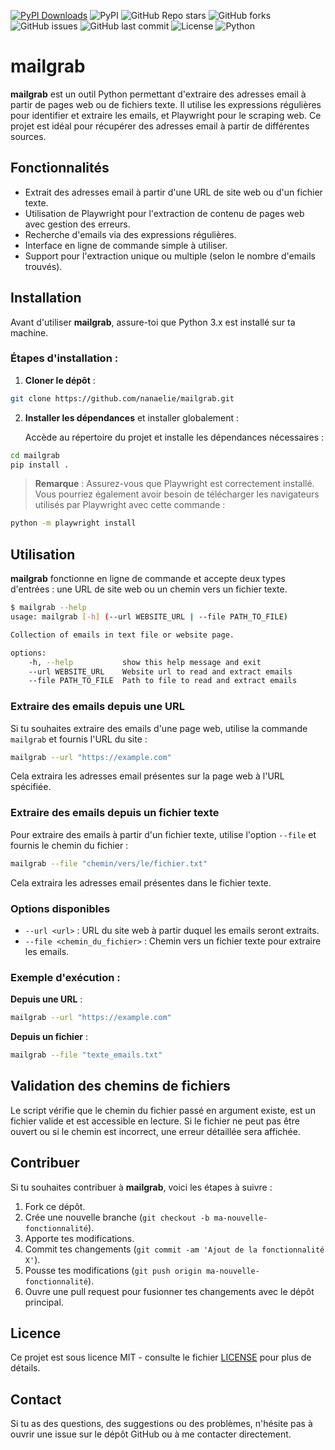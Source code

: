 [![PyPI Downloads](https://static.pepy.tech/badge/mailgrab)](https://pepy.tech/projects/mailgrab)
![PyPI](https://img.shields.io/pypi/v/mailgrab?style=flat-square)
![GitHub Repo stars](https://img.shields.io/github/stars/nanaelie/mailgrab?style=flat-square)
![GitHub forks](https://img.shields.io/github/forks/nanaelie/mailgrab?style=flat-square)
![GitHub issues](https://img.shields.io/github/issues/nanaelie/mailgrab?style=flat-square)
![GitHub last commit](https://img.shields.io/github/last-commit/nanaelie/mailgrab?style=flat-square)
![License](https://img.shields.io/github/license/nanaelie/mailgrab?style=flat-square)
![Python](https://img.shields.io/badge/python-3.x-blue?style=flat-square)

# mailgrab
**mailgrab** est un outil Python permettant d'extraire des adresses email à partir de pages web ou de fichiers texte. Il utilise les expressions régulières pour identifier et extraire les emails, et Playwright pour le scraping web. Ce projet est idéal pour récupérer des adresses email à partir de différentes sources.

## Fonctionnalités

- Extrait des adresses email à partir d'une URL de site web ou d'un fichier texte.
- Utilisation de Playwright pour l'extraction de contenu de pages web avec gestion des erreurs.
- Recherche d'emails via des expressions régulières.
- Interface en ligne de commande simple à utiliser.
- Support pour l'extraction unique ou multiple (selon le nombre d'emails trouvés).

## Installation

Avant d'utiliser **mailgrab**, assure-toi que Python 3.x est installé sur ta machine.

### Étapes d'installation :

1. **Cloner le dépôt** :

```bash
git clone https://github.com/nanaelie/mailgrab.git
```

2. **Installer les dépendances** et installer globalement :

   Accède au répertoire du projet et installe les dépendances nécessaires :

```bash
cd mailgrab
pip install .
```

   > **Remarque** : Assurez-vous que Playwright est correctement installé. Vous pourriez également avoir besoin de télécharger les navigateurs utilisés par Playwright avec cette commande :

```bash
python -m playwright install
```

## Utilisation

**mailgrab** fonctionne en ligne de commande et accepte deux types d'entrées : une URL de site web ou un chemin vers un fichier texte.

```bash
$ mailgrab --help                                               
usage: mailgrab [-h] (--url WEBSITE_URL | --file PATH_TO_FILE)

Collection of emails in text file or website page.

options:
    -h, --help           show this help message and exit
    --url WEBSITE_URL    Website url to read and extract emails
    --file PATH_TO_FILE  Path to file to read and extract emails
```

### Extraire des emails depuis une URL

Si tu souhaites extraire des emails d'une page web, utilise la commande `mailgrab` et fournis l'URL du site :

```bash
mailgrab --url "https://example.com"
```

Cela extraira les adresses email présentes sur la page web à l'URL spécifiée.

### Extraire des emails depuis un fichier texte

Pour extraire des emails à partir d'un fichier texte, utilise l'option `--file` et fournis le chemin du fichier :

```bash
mailgrab --file "chemin/vers/le/fichier.txt"
```

Cela extraira les adresses email présentes dans le fichier texte.

### Options disponibles

* `--url <url>` : URL du site web à partir duquel les emails seront extraits.
* `--file <chemin_du_fichier>` : Chemin vers un fichier texte pour extraire les emails.

### Exemple d'exécution :

**Depuis une URL** :

```bash
mailgrab --url "https://example.com"
```

**Depuis un fichier** :

```bash
mailgrab --file "texte_emails.txt"
```

## Validation des chemins de fichiers

Le script vérifie que le chemin du fichier passé en argument existe, est un fichier valide et est accessible en lecture. Si le fichier ne peut pas être ouvert ou si le chemin est incorrect, une erreur détaillée sera affichée.

## Contribuer

Si tu souhaites contribuer à **mailgrab**, voici les étapes à suivre :

1. Fork ce dépôt.
2. Crée une nouvelle branche (`git checkout -b ma-nouvelle-fonctionnalité`).
3. Apporte tes modifications.
4. Commit tes changements (`git commit -am 'Ajout de la fonctionnalité X'`).
5. Pousse tes modifications (`git push origin ma-nouvelle-fonctionnalité`).
6. Ouvre une pull request pour fusionner tes changements avec le dépôt principal.

## Licence

Ce projet est sous licence MIT - consulte le fichier [LICENSE](LICENSE) pour plus de détails.

## Contact

Si tu as des questions, des suggestions ou des problèmes, n'hésite pas à ouvrir une issue sur le dépôt GitHub ou à me contacter directement.
